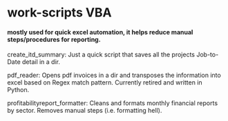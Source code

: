 # work-scripts VBA

#### mostly used for quick excel automation, it helps reduce manual steps/procedures for reporting.

create_itd_summary: Just a quick script that saves all the projects Job-to-Date detail in a dir.

pdf_reader: Opens pdf invoices in a dir and transposes the information into excel based on Regex match pattern. Currently retired and written in Python.

profitabilityreport_formatter: Cleans and formats monthly financial reports by sector. Removes manual steps (i.e. formatting hell).
